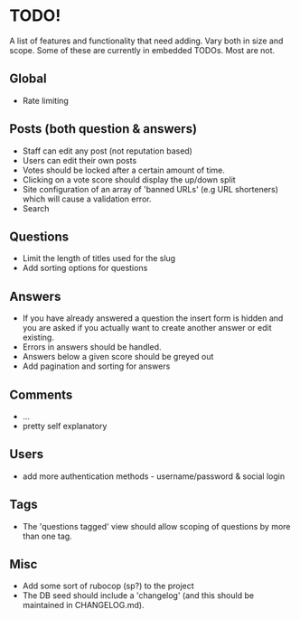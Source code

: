 # TODO!

A list of features and functionality that need adding.
Vary both in size and scope.
Some of these are currently in embedded TODOs. Most are not.

## Global
* Rate limiting

## Posts (both question & answers)

* Staff can edit any post (not reputation based)
* Users can edit their own posts
* Votes should be locked after a certain amount of time.
* Clicking on a vote score should display the up/down split
* Site configuration of an array of 'banned URLs' (e.g URL shorteners) which
  will cause a validation error.
* Search

## Questions

* Limit the length of titles used for the slug
* Add sorting options for questions

## Answers

* If you have already answered a question the insert form is hidden and you are
  asked if you actually want to create another answer or edit existing.
* Errors in answers should be handled.
* Answers below a given score should be greyed out
* Add pagination and sorting for answers

## Comments

* ...
* pretty self explanatory

## Users

* add more authentication methods - username/password & social login

## Tags

* The 'questions tagged' view should allow scoping of questions by more than
  one tag.

## Misc

* Add some sort of rubocop (sp?) to the project
* The DB seed should include a 'changelog' (and this should be maintained
  in CHANGELOG.md).
